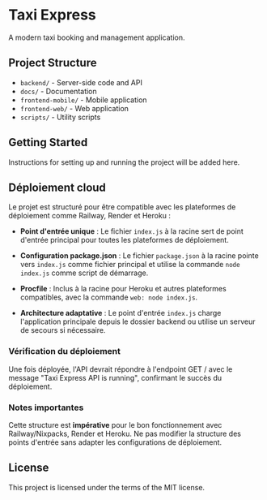 # Taxi Express

A modern taxi booking and management application.

## Project Structure

- `backend/` - Server-side code and API
- `docs/` - Documentation
- `frontend-mobile/` - Mobile application
- `frontend-web/` - Web application
- `scripts/` - Utility scripts

## Getting Started

Instructions for setting up and running the project will be added here.

## Déploiement cloud

Le projet est structuré pour être compatible avec les plateformes de déploiement comme Railway, Render et Heroku :

- **Point d'entrée unique** : Le fichier `index.js` à la racine sert de point d'entrée principal pour toutes les plateformes de déploiement.

- **Configuration package.json** : Le fichier `package.json` à la racine pointe vers `index.js` comme fichier principal et utilise la commande `node index.js` comme script de démarrage.

- **Procfile** : Inclus à la racine pour Heroku et autres plateformes compatibles, avec la commande `web: node index.js`.

- **Architecture adaptative** : Le point d'entrée `index.js` charge l'application principale depuis le dossier backend ou utilise un serveur de secours si nécessaire.

### Vérification du déploiement

Une fois déployée, l'API devrait répondre à l'endpoint GET / avec le message "Taxi Express API is running", confirmant le succès du déploiement.

### Notes importantes

Cette structure est **impérative** pour le bon fonctionnement avec Railway/Nixpacks, Render et Heroku. Ne pas modifier la structure des points d'entrée sans adapter les configurations de déploiement.

## License

This project is licensed under the terms of the MIT license.
